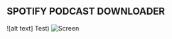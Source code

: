 ## SPOTIFY PODCAST DOWNLOADER

![alt text] Test)
<img src="[(https://github.com/Ak1r4Yuk1/SpotyPodDwn/blob/main/Screenshot_20221106_030454.png]" alt="Screen" title="Screen 1">

